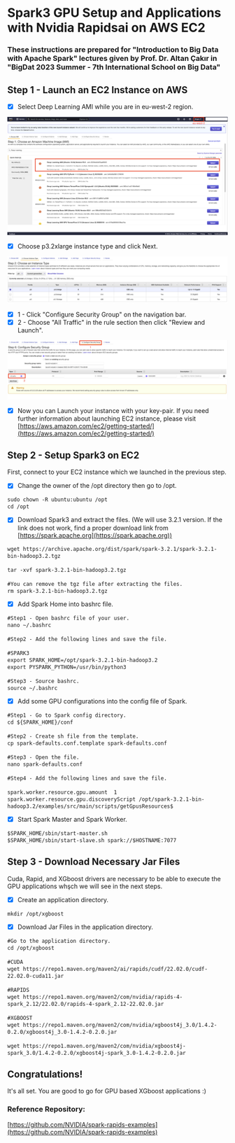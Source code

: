 # Spark3 GPU Setup and Applications with Nvidia Rapidsai on AWS EC2

### These instructions are prepared for "Introduction to Big Data with Apache Spark" lectures given by Prof. Dr. Altan Çakır in "BigDat 2023 Summer - 7th International School on Big Data"

## Step 1 - Launch an EC2 Instance on AWS

* [x] Select Deep Learning AMI while you are in eu-west-2 region.

![AWS AMI Selection](<.gitbook/assets/image (4).png>)



* [x] Choose p3.2xlarge instance type and click Next.

![Choose and Instance Type](.gitbook/assets/image.png)



* [x] 1 - Click "Configure Security Group" on the navigation bar.&#x20;
* [x] 2 - Choose "All Traffic" in the rule section then click "Review and Launch".&#x20;

![Configure Security Group](<.gitbook/assets/image (1).png>)



* [x] Now you can Launch your instance with your key-pair. If you need further information about launching EC2 instance, please visit [https://aws.amazon.com/ec2/getting-started/](https://aws.amazon.com/ec2/getting-started/)

## &#x20;Step 2 - Setup Spark3 on EC2

First, connect to your EC2 instance which we launched in the previous step.

* [x] Change the owner of the /opt directory then go to /opt.

```
sudo chown -R ubuntu:ubuntu /opt
cd /opt
```

* [x] Download Spark3 and extract the files. (We will use 3.2.1 version. If the link does not work, find a proper download link from [https://spark.apache.org](https://spark.apache.org))

```
wget https://archive.apache.org/dist/spark/spark-3.2.1/spark-3.2.1-bin-hadoop3.2.tgz

tar -xvf spark-3.2.1-bin-hadoop3.2.tgz

#You can remove the tgz file after extracting the files.
rm spark-3.2.1-bin-hadoop3.2.tgz
```

* [x] Add Spark Home into bashrc file.

```
#Step1 - Open bashrc file of your user.
nano ~/.bashrc

#Step2 - Add the following lines and save the file.

#SPARK3
export SPARK_HOME=/opt/spark-3.2.1-bin-hadoop3.2
export PYSPARK_PYTHON=/usr/bin/python3

#Step3 - Source bashrc.
source ~/.bashrc
```

* [x] Add some GPU configurations into the config file of Spark.

```
#Step1 - Go to Spark config directory.
cd ${SPARK_HOME}/conf

#Step2 - Create sh file from the template.
cp spark-defaults.conf.template spark-defaults.conf

#Step3 - Open the file.
nano spark-defaults.conf

#Step4 - Add the following lines and save the file.

spark.worker.resource.gpu.amount  1
spark.worker.resource.gpu.discoveryScript /opt/spark-3.2.1-bin-hadoop3.2/examples/src/main/scripts/getGpusResources$

```

* [x] Start Spark Master and Spark Worker.

```
$SPARK_HOME/sbin/start-master.sh
$SPARK_HOME/sbin/start-slave.sh spark://$HOSTNAME:7077
```

## Step 3 - Download Necessary Jar Files

Cuda, Rapid, and XGboost drivers are necessary to be able to execute the GPU applications whşch we will see in the next steps.

* [x] Create an application directory.

```
mkdir /opt/xgboost
```

* [x] Download Jar Files in the application directory.

```
#Go to the application directory.
cd /opt/xgboost

#CUDA
wget https://repo1.maven.org/maven2/ai/rapids/cudf/22.02.0/cudf-22.02.0-cuda11.jar

#RAPIDS
wget https://repo1.maven.org/maven2/com/nvidia/rapids-4-spark_2.12/22.02.0/rapids-4-spark_2.12-22.02.0.jar

#XGBOOST
wget https://repo1.maven.org/maven2/com/nvidia/xgboost4j_3.0/1.4.2-0.2.0/xgboost4j_3.0-1.4.2-0.2.0.jar

wget https://repo1.maven.org/maven2/com/nvidia/xgboost4j-spark_3.0/1.4.2-0.2.0/xgboost4j-spark_3.0-1.4.2-0.2.0.jar
```

## Congratulations!

It's all set. You are good to go for GPU based XGboost applications :)

####

### Reference Repository:

[https://github.com/NVIDIA/spark-rapids-examples](https://github.com/NVIDIA/spark-rapids-examples)
